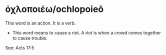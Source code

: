 # ὀχλοποιέω/ochlopoieō
This word is an action. It is a verb.
* This word means to cause a riot. A riot is when a crowd comes together to cause trouble.

See: Acts 17:5
